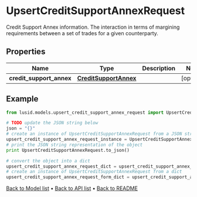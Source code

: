 # UpsertCreditSupportAnnexRequest

Credit Support Annex information. The interaction in terms of margining requirements between a set of trades for a given counterparty.

## Properties
Name | Type | Description | Notes
------------ | ------------- | ------------- | -------------
**credit_support_annex** | [**CreditSupportAnnex**](CreditSupportAnnex.md) |  | [optional] 

## Example

```python
from lusid.models.upsert_credit_support_annex_request import UpsertCreditSupportAnnexRequest

# TODO update the JSON string below
json = "{}"
# create an instance of UpsertCreditSupportAnnexRequest from a JSON string
upsert_credit_support_annex_request_instance = UpsertCreditSupportAnnexRequest.from_json(json)
# print the JSON string representation of the object
print UpsertCreditSupportAnnexRequest.to_json()

# convert the object into a dict
upsert_credit_support_annex_request_dict = upsert_credit_support_annex_request_instance.to_dict()
# create an instance of UpsertCreditSupportAnnexRequest from a dict
upsert_credit_support_annex_request_form_dict = upsert_credit_support_annex_request.from_dict(upsert_credit_support_annex_request_dict)
```
[Back to Model list](../README.md#documentation-for-models) &#8226; [Back to API list](../README.md#documentation-for-api-endpoints) &#8226; [Back to README](../README.md)



